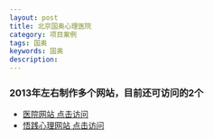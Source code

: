```yaml
---
layout: post
title: 北京国奥心理医院
category: 项目案例
tags: 国奥
keywords: 国奥
description: 
---
```



### 2013年左右制作多个网站，目前还可访问的2个

- [医院网站 点击访问](http://www.guoaoxinliyy.com/)
- [悟践心理网站 点击访问](http://www.wujianxinli.com/)